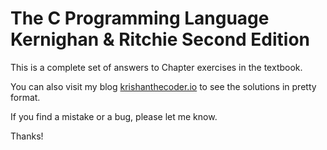 # The C Programming Language Kernighan & Ritchie Second Edition

This is a complete set of answers to Chapter exercises in the textbook.

You can also visit my blog [krishanthecoder.io](https://krishanthecoder.io/category/kr-exercise-solutions/) to see the solutions in pretty format.

If you find a mistake or a bug, please let me know.

Thanks!
